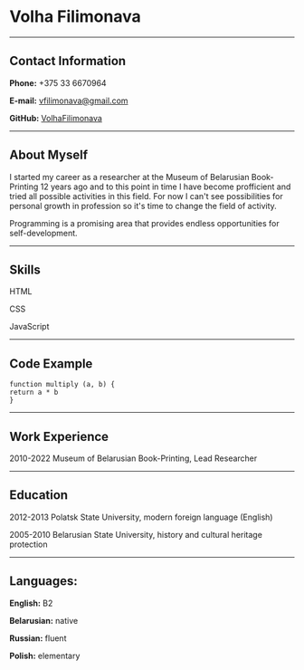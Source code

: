 # Volha Filimonava
*****
## Contact Information
**Phone:** +375 33 6670964

**E-mail:** vfilimonava@gmail.com

**GitHub:** [VolhaFilimonava](https://github.com/VolhaFilimonava)

*****
## About Myself
I started my career as a researcher at the Museum of Belarusian Book-Printing 12 years ago and to this point in time I have become profficient and tried all possible activities in this field. For now I can't see possibilities for personal growth in profession so it's time to change the field of activity.

Programming is a promising area that provides endless opportunities for self-development.

*****
## Skills
HTML

CSS

JavaScript

*****
## Code Example
```
function multiply (a, b) {
return a * b
}
```

*****
## Work Experience
2010-2022 Museum of Belarusian Book-Printing, Lead Researcher

*****
## Education
2012-2013 Polatsk State University, modern foreign language (English)

2005-2010 Belarusian State University, history and cultural heritage protection

*****
## Languages:
**English:** B2

**Belarusian:** native

**Russian:** fluent

**Polish:** elementary
